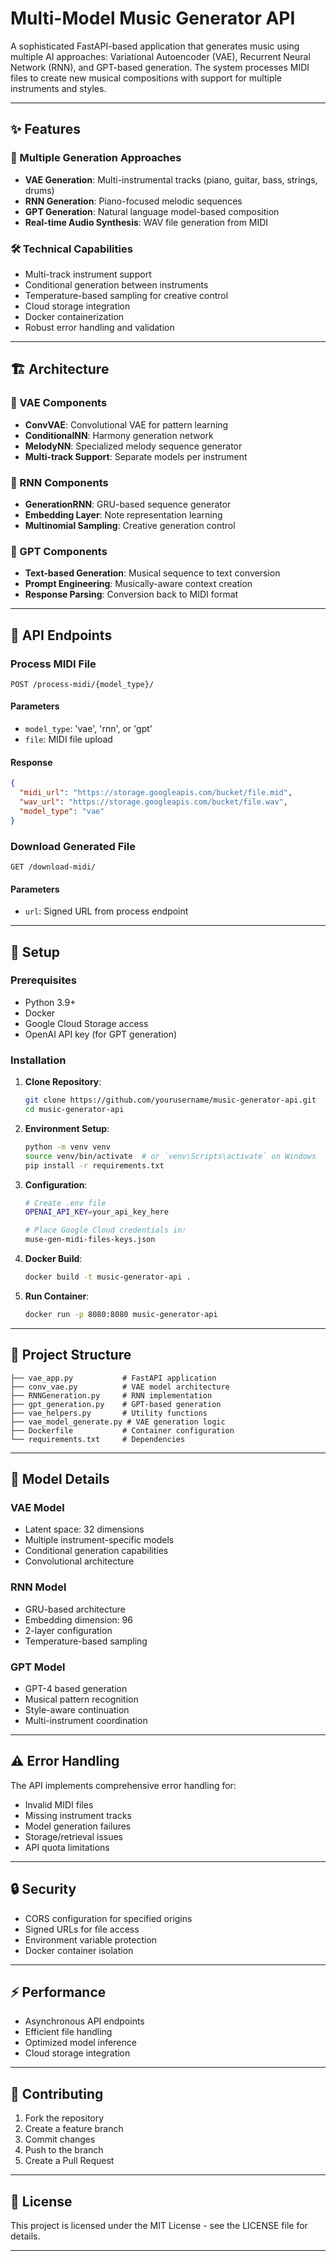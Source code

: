 # Multi-Model Music Generator API

A sophisticated FastAPI-based application that generates music using multiple AI approaches: Variational Autoencoder (VAE), Recurrent Neural Network (RNN), and GPT-based generation. The system processes MIDI files to create new musical compositions with support for multiple instruments and styles.

---

## ✨ Features

### 🎵 Multiple Generation Approaches
- **VAE Generation**: Multi-instrumental tracks (piano, guitar, bass, strings, drums)
- **RNN Generation**: Piano-focused melodic sequences
- **GPT Generation**: Natural language model-based composition
- **Real-time Audio Synthesis**: WAV file generation from MIDI

### 🛠️ Technical Capabilities
- Multi-track instrument support
- Conditional generation between instruments
- Temperature-based sampling for creative control
- Cloud storage integration
- Docker containerization
- Robust error handling and validation

---

## 🏗️ Architecture

### 🧠 VAE Components
- **ConvVAE**: Convolutional VAE for pattern learning
- **ConditionalNN**: Harmony generation network
- **MelodyNN**: Specialized melody sequence generator
- **Multi-track Support**: Separate models per instrument

### 🔄 RNN Components
- **GenerationRNN**: GRU-based sequence generator
- **Embedding Layer**: Note representation learning
- **Multinomial Sampling**: Creative generation control

### 🤖 GPT Components
- **Text-based Generation**: Musical sequence to text conversion
- **Prompt Engineering**: Musically-aware context creation
- **Response Parsing**: Conversion back to MIDI format

---

## 🚀 API Endpoints

### Process MIDI File
```http
POST /process-midi/{model_type}/
```
#### Parameters
- `model_type`: 'vae', 'rnn', or 'gpt'
- `file`: MIDI file upload

#### Response
```json
{
  "midi_url": "https://storage.googleapis.com/bucket/file.mid",
  "wav_url": "https://storage.googleapis.com/bucket/file.wav",
  "model_type": "vae"
}
```

### Download Generated File
```http
GET /download-midi/
```
#### Parameters
- `url`: Signed URL from process endpoint

---

## 🔧 Setup

### Prerequisites
- Python 3.9+
- Docker
- Google Cloud Storage access
- OpenAI API key (for GPT generation)

### Installation

1. **Clone Repository**:
   ```bash
   git clone https://github.com/yourusername/music-generator-api.git
   cd music-generator-api
   ```

2. **Environment Setup**:
   ```bash
   python -m venv venv
   source venv/bin/activate  # or `venv\Scripts\activate` on Windows
   pip install -r requirements.txt
   ```

3. **Configuration**:
   ```bash
   # Create .env file
   OPENAI_API_KEY=your_api_key_here
   
   # Place Google Cloud credentials in:
   muse-gen-midi-files-keys.json
   ```

4. **Docker Build**:
   ```bash
   docker build -t music-generator-api .
   ```

5. **Run Container**:
   ```bash
   docker run -p 8080:8080 music-generator-api
   ```

---

## 📁 Project Structure

```
├── vae_app.py           # FastAPI application
├── conv_vae.py          # VAE model architecture
├── RNNGeneration.py     # RNN implementation
├── gpt_generation.py    # GPT-based generation
├── vae_helpers.py       # Utility functions
├── vae_model_generate.py # VAE generation logic
├── Dockerfile           # Container configuration
└── requirements.txt     # Dependencies
```

---

## 🤖 Model Details

### VAE Model
- Latent space: 32 dimensions
- Multiple instrument-specific models
- Conditional generation capabilities
- Convolutional architecture

### RNN Model
- GRU-based architecture
- Embedding dimension: 96
- 2-layer configuration
- Temperature-based sampling

### GPT Model
- GPT-4 based generation
- Musical pattern recognition
- Style-aware continuation
- Multi-instrument coordination

---

## ⚠️ Error Handling

The API implements comprehensive error handling for:
- Invalid MIDI files
- Missing instrument tracks
- Model generation failures
- Storage/retrieval issues
- API quota limitations

---

## 🔒 Security

- CORS configuration for specified origins
- Signed URLs for file access
- Environment variable protection
- Docker container isolation

---

## ⚡ Performance

- Asynchronous API endpoints
- Efficient file handling
- Optimized model inference
- Cloud storage integration

---

## 🤝 Contributing

1. Fork the repository
2. Create a feature branch
3. Commit changes
4. Push to the branch
5. Create a Pull Request

---

## 📄 License

This project is licensed under the MIT License - see the LICENSE file for details.

---
